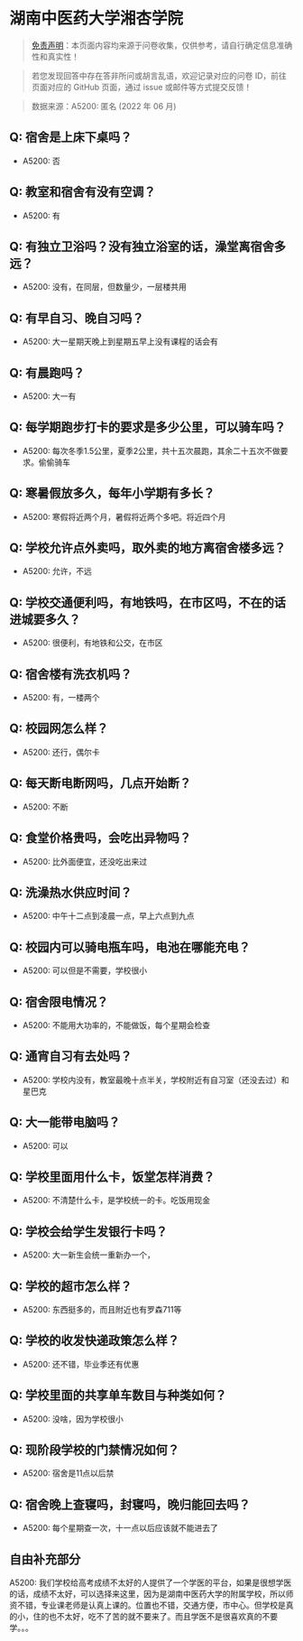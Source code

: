 # 湖南中医药大学湘杏学院

> [免责声明](https://colleges.chat/#_3)：本页面内容均来源于问卷收集，仅供参考，请自行确定信息准确性和真实性！

> 若您发现回答中存在答非所问或胡言乱语，欢迎记录对应的问卷 ID，前往页面对应的 GitHub 页面，通过 issue 或邮件等方式提交反馈！

> 数据来源：A5200: 匿名 (2022 年 06 月)

## Q: 宿舍是上床下桌吗？

- A5200: 否

## Q: 教室和宿舍有没有空调？

- A5200: 有

## Q: 有独立卫浴吗？没有独立浴室的话，澡堂离宿舍多远？

- A5200: 没有，在同层，但数量少，一层楼共用

## Q: 有早自习、晚自习吗？

- A5200: 大一星期天晚上到星期五早上没有课程的话会有

## Q: 有晨跑吗？

- A5200: 大一有

## Q: 每学期跑步打卡的要求是多少公里，可以骑车吗？

- A5200: 每次冬季1.5公里，夏季2公里，共十五次晨跑，其余二十五次不做要求。偷偷骑车

## Q: 寒暑假放多久，每年小学期有多长？

- A5200: 寒假将近两个月，暑假将近两个多吧。将近四个月

## Q: 学校允许点外卖吗，取外卖的地方离宿舍楼多远？

- A5200: 允许，不远

## Q: 学校交通便利吗，有地铁吗，在市区吗，不在的话进城要多久？

- A5200: 很便利，有地铁和公交，在市区

## Q: 宿舍楼有洗衣机吗？

- A5200: 有，一楼两个

## Q: 校园网怎么样？

- A5200: 还行，偶尔卡

## Q: 每天断电断网吗，几点开始断？

- A5200: 不断

## Q: 食堂价格贵吗，会吃出异物吗？

- A5200: 比外面便宜，还没吃出来过

## Q: 洗澡热水供应时间？

- A5200: 中午十二点到凌晨一点，早上六点到九点

## Q: 校园内可以骑电瓶车吗，电池在哪能充电？

- A5200: 可以但是不需要，学校很小

## Q: 宿舍限电情况？

- A5200: 不能用大功率的，不能做饭，每个星期会检查

## Q: 通宵自习有去处吗？

- A5200: 学校内没有，教室最晚十点半关，学校附近有自习室（还没去过）和星巴克

## Q: 大一能带电脑吗？

- A5200: 可以

## Q: 学校里面用什么卡，饭堂怎样消费？

- A5200: 不清楚什么卡，是学校统一的卡。吃饭用现金

## Q: 学校会给学生发银行卡吗？

- A5200: 大一新生会统一重新办一个，

## Q: 学校的超市怎么样？

- A5200: 东西挺多的，而且附近也有罗森711等

## Q: 学校的收发快递政策怎么样？

- A5200: 还不错，毕业季还有优惠

## Q: 学校里面的共享单车数目与种类如何？

- A5200: 没啥，因为学校很小

## Q: 现阶段学校的门禁情况如何？

- A5200: 宿舍是11点以后禁

## Q: 宿舍晚上查寝吗，封寝吗，晚归能回去吗？

- A5200: 每个星期查一次，十一点以后应该就不能进去了

## 自由补充部分

A5200: 我们学校给高考成绩不太好的人提供了一个学医的平台，如果是很想学医的话，成绩不太好，可以选择来这里，因为是湖南中医药大学的附属学校，所以师资不错，专业课老师是认真上课的。位置也不错，交通方便，市中心。但学校是真的小，住的也不太好，吃不了苦的就不要来了。而且学医不是很喜欢真的不要学。。。